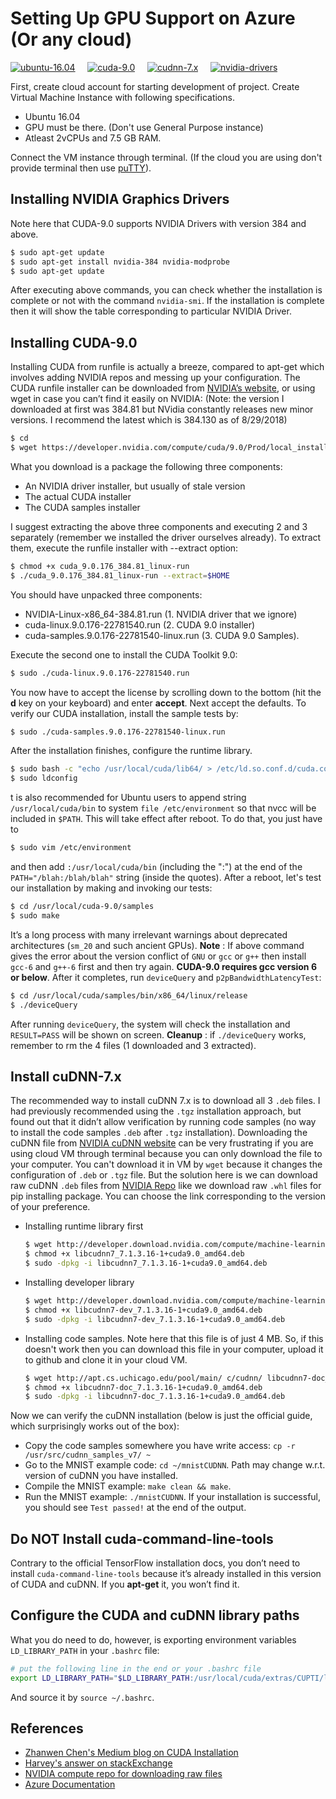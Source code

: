 # Setting Up GPU Support on Azure (Or any cloud)

[![ubuntu-16.04](https://img.shields.io/static/v1?label=Ubuntu&message=16.04&color=success)](http://releases.ubuntu.com/16.04/)&nbsp;&nbsp;&nbsp;&nbsp;&nbsp;[![cuda-9.0](https://img.shields.io/static/v1?label=CUDA&message=9.0&color=blue)](https://developer.nvidia.com/cuda-90-download-archive)&nbsp;&nbsp;&nbsp;&nbsp;&nbsp;[![cudnn-7.x](https://img.shields.io/static/v1?label=cuDNN&message=7.x&color=blueviolet)](https://developer.nvidia.com/rdp/cudnn-archive)&nbsp;&nbsp;&nbsp;&nbsp;&nbsp;[![nvidia-drivers](https://img.shields.io/static/v1?label=NVIDIA-Drivers&message=384&color=important)](https://www.nvidia.com/download/driverResults.aspx/123335/en-us)

First, create cloud account for starting development of project. Create Virtual Machine Instance with following specifications.
  - Ubuntu 16.04
  - GPU must be there. (Don't use General Purpose instance)
  - Atleast 2vCPUs and 7.5 GB RAM.

Connect the VM instance through terminal. (If the cloud you are using don't provide terminal then use [puTTY](https://www.ssh.com/ssh/putty)).

## Installing NVIDIA Graphics Drivers
Note here that CUDA-9.0 supports NVIDIA Drivers with version 384 and above.
```sh
$ sudo apt-get update
$ sudo apt-get install nvidia-384 nvidia-modprobe
$ sudo apt-get update
```
After executing above commands, you can check whether the installation is complete or not with the command `nvidia-smi`. If the installation is complete then it will show the table corresponding to particular NVIDIA Driver.

## Installing CUDA-9.0
Installing CUDA from runfile is actually a breeze, compared to apt-get which involves adding NVIDIA repos and messing up your configuration.
The CUDA runfile installer can be downloaded from [NVIDIA’s website](https://developer.nvidia.com/cuda-downloads), or using wget in case you can’t find it easily on NVIDIA:
(Note: the version I downloaded at first was 384.81 but NVidia constantly releases new minor versions. I recommend the latest which is 384.130 as of 8/29/2018)
```sh
$ cd
$ wget https://developer.nvidia.com/compute/cuda/9.0/Prod/local_installers/cuda_9.0.176_384.81_linux-run
```
What you download is a package the following three components:
  - An NVIDIA driver installer, but usually of stale version
  - The actual CUDA installer
  - The CUDA samples installer

I suggest extracting the above three components and executing 2 and 3 separately (remember we installed the driver ourselves already). To extract them, execute the runfile installer with --extract option:
```sh
$ chmod +x cuda_9.0.176_384.81_linux-run
$ ./cuda_9.0.176_384.81_linux-run --extract=$HOME
```
You should have unpacked three components: 
  - NVIDIA-Linux-x86_64-384.81.run (1. NVIDIA driver that we ignore)
  - cuda-linux.9.0.176-22781540.run (2. CUDA 9.0 installer)
  - cuda-samples.9.0.176-22781540-linux.run (3. CUDA 9.0 Samples).

Execute the second one to install the CUDA Toolkit 9.0:
```sh
$ sudo ./cuda-linux.9.0.176-22781540.run
```
You now have to accept the license by scrolling down to the bottom (hit the **d** key on your keyboard) and enter **accept**. Next accept the defaults.
To verify our CUDA installation, install the sample tests by:
```sh
$ sudo ./cuda-samples.9.0.176-22781540-linux.run
```
After the installation finishes, configure the runtime library.
```sh
$ sudo bash -c "echo /usr/local/cuda/lib64/ > /etc/ld.so.conf.d/cuda.conf"
$ sudo ldconfig
```
t is also recommended for Ubuntu users to append string `/usr/local/cuda/bin` to system `file /etc/environment` so that nvcc will be included in `$PATH`. This will take effect after reboot. To do that, you just have to
```sh
$ sudo vim /etc/environment
```
and then add `:/usr/local/cuda/bin` (including the ":") at the end of the `PATH="/blah:/blah/blah"` string (inside the quotes).
After a reboot, let's test our installation by making and invoking our tests:
```sh
$ cd /usr/local/cuda-9.0/samples
$ sudo make
```
It’s a long process with many irrelevant warnings about deprecated architectures (`sm_20` and such ancient GPUs).
**Note** : If above command gives the error about the version conflict of `GNU` or `gcc` or `g++` then install `gcc-6` and `g++-6` first and then try again. **CUDA-9.0 requires gcc version 6 or below**. 
After it completes, run `deviceQuery` and `p2pBandwidthLatencyTest`:
```sh
$ cd /usr/local/cuda/samples/bin/x86_64/linux/release
$ ./deviceQuery
```
After running `deviceQuery`, the system will check the installation and `RESULT=PASS` will be shown on screen.
**Cleanup** : if `./deviceQuery` works, remember to rm the 4 files (1 downloaded and 3 extracted).

## Install cuDNN-7.x
The recommended way to install cuDNN 7.x is to download all 3 `.deb` files. I had previously recommended using the `.tgz` installation approach, but found out that it didn’t allow verification by running code samples (no way to install the code samples `.deb` after `.tgz` installation).
Downloading the cuDNN file from [NVIDIA cuDNN website](https://developer.nvidia.com/rdp/cudnn-download) can be very frustrating if you are using cloud VM through terminal because you can only download the file to your computer. You can't download it in VM by `wget` because it changes the configuration of `.deb` or `.tgz` file. 
But the solution here is we can download raw cuDNN `.deb` files from [NVIDIA Repo](http://developer.download.nvidia.com/compute/machine-learning/repos/ubuntu1604/x86_64/) like we download raw `.whl` files for pip installing package.
You can choose the link corresponding to the version of your preference.
  - Installing runtime library first
    ```sh
    $ wget http://developer.download.nvidia.com/compute/machine-learning/repos/ubuntu1604/x86_64/libcudnn7_7.1.3.16-1+cuda9.0_amd64.deb
    $ chmod +x libcudnn7_7.1.3.16-1+cuda9.0_amd64.deb
    $ sudo -dpkg -i libcudnn7_7.1.3.16-1+cuda9.0_amd64.deb
    ```
  - Installing developer library
    ```sh
    $ wget http://developer.download.nvidia.com/compute/machine-learning/repos/ubuntu1604/x86_64/libcudnn7-dev_7.1.3.16-1+cuda9.0_amd64.deb
    $ chmod +x libcudnn7-dev_7.1.3.16-1+cuda9.0_amd64.deb
    $ sudo -dpkg -i libcudnn7-dev_7.1.3.16-1+cuda9.0_amd64.deb
    ```
  - Installing code samples. Note here that this file is of just 4 MB. So, if this doesn't work then you can download this file in your computer, upload it to github and clone it in your cloud VM.
    ```sh
    $ wget http://apt.cs.uchicago.edu/pool/main/ c/cudnn/ libcudnn7-doc_7.1.3.16-1+cuda9.0_amd64.deb
    $ chmod +x libcudnn7-doc_7.1.3.16-1+cuda9.0_amd64.deb
    $ sudo -dpkg -i libcudnn7-doc_7.1.3.16-1+cuda9.0_amd64.deb
    ```

Now we can verify the cuDNN installation (below is just the official guide, which surprisingly works out of the box):
  - Copy the code samples somewhere you have write access: `cp -r /usr/src/cudnn_samples_v7/ ~`
  - Go to the MNIST example code: `cd ~/mnistCUDNN`. Path may change w.r.t. version of cuDNN you have installed.
  - Compile the MNIST example: `make clean && make`.
  - Run the MNIST example: `./mnistCUDNN`. If your installation is successful, you should see `Test passed!` at the end of the output.

## Do NOT Install cuda-command-line-tools
Contrary to the official TensorFlow installation docs, you don’t need to install `cuda-command-line-tools` because it’s already installed in this version of CUDA and cuDNN. If you **apt-get** it, you won’t find it.

## Configure the CUDA and cuDNN library paths
What you do need to do, however, is exporting environment variables `LD_LIBRARY_PATH` in your `.bashrc` file:
```sh
# put the following line in the end or your .bashrc file
export LD_LIBRARY_PATH="$LD_LIBRARY_PATH:/usr/local/cuda/extras/CUPTI/lib64"
```
And source it by `source ~/.bashrc`.

## References
  - [Zhanwen Chen's Medium blog on CUDA Installation](https://medium.com/repro-repo/install-cuda-and-cudnn-for-tensorflow-gpu-on-ubuntu-79306e4ac04e)
  - [Harvey's answer on stackExchange](https://askubuntu.com/questions/1031197/cudnn-installation-on-ubuntu-server-16-04)
  - [NVIDIA compute repo for downloading raw files](http://developer.download.nvidia.com/compute/machine-learning/repos/ubuntu1604/x86_64/)
  - [Azure Documentation](https://docs.microsoft.com/en-us/azure/)
